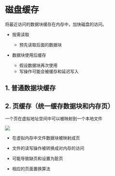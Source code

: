 # 磁盘缓存

将最近访问的数据块缓存在内存中，加快磁盘的访问。

- 按需读取

    - 预先读取后面的数据块

- 数据块使用后缓存
   
    - 假设数据块再次使用
    - 写操作可能会被缓存和延迟写入


## 1. 普通数据块缓存


## 2. 页缓存（统一缓存数据块和内存页）

一个页在虚拟地址空间中可以被映射到一个本地文件

![](https://pic.existorlive.cn/%E6%88%AA%E5%B1%8F2020-10-27%20%E4%B8%8B%E5%8D%887.49.36.png)

- 在虚拟内存中文件数据块被映射成页

- 文件的读写操作被转换成对内存的访问

- 可能导致缺页和设置为脏页

- 相应的页面置换算法




